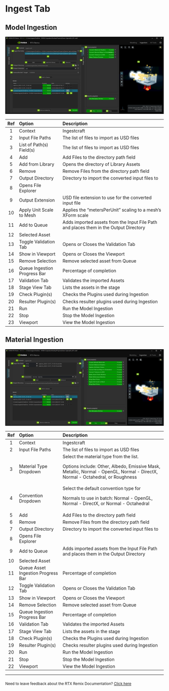 # Ingest Tab

## Model Ingestion

![Model Ingestion](../data/images/remix-ingestion-models-001.png)

| Ref | Option                       | Description                                                                           |
|:---:|:-----------------------------|:--------------------------------------------------------------------------------------|
|  1  | Context                      | Ingestcraft                                                                           |
|  2  | Input File Paths             | The list of files to import as USD files                                              |
|  3  | List of Path(s) Field(s)     | The list of files to import as USD files                                              |
|  4  | Add                          | Add Files to the directory path field                                                 |
|  5  | Add from Library             | Opens the directory of Library Assets                                                 |
|  6  | Remove                       | Remove Files from the directory path field                                            |
|  7  | Output Directory             | Directory to import the converted input files to                                      |
|  8  | Opens File Explorer          |
|  9  | Output Extension             | USD file extension to use for the converted input file                                |
| 10  | Apply Unit Scale to Mesh     | Applies the “metersPerUnit” scaling to a mesh’s XForm scale                           |
| 11  | Add to Queue                 | Adds imported assets from the Input File Path and places them in the Output Directory |
| 12  | Selected Asset               |
| 13  | Toggle Validation Tab        | Opens or Closes the Validation Tab                                                    |
| 14  | Show in Viewport             | Opens or Closes the Viewport                                                          |
| 15  | Remove Selection             | Remove selected asset from Queue                                                      |
| 16  | Queue Ingestion Progress Bar | Percentage of completion                                                              |
| 17  | Validation Tab               | Validates the imported Assets                                                         |
| 18  | Stage View Tab               | Lists the assets in the stage                                                         |
| 19  | Check Plugin(s)              | Checks the Plugins used during Ingestion                                              |
| 20  | Resulter Plugin(s)           | Checks resulter plugins used during Ingestion                                         |
| 21  | Run                          | Run the Model Ingestion                                                               |
| 22  | Stop                         | Stop the Model Ingestion                                                              |
| 23  | Viewport                     | View the Model Ingestion                                                              |

## Material Ingestion

![Material Ingestion](../data/images/remix-ingestion-materials-001.png)

| Ref | Option                             | Description                                                                                                                                                                   |
|:---:|:-----------------------------------|:------------------------------------------------------------------------------------------------------------------------------------------------------------------------------|
|  1  | Context                            | Ingestcraft                                                                                                                                                                   |
|  2  | Input File Paths                   | The list of files to import as USD files                                                                                                                                      |
|  3  | Material Type Dropdown             | Select the material type from the list.  <p>Options include: Other, Albedo, Emissive Mask, Metallic, Normal - OpenGL, Normal - DirectX, Normal - Octahedral, or Roughness</p> |
|  4  | Convention Dropdown                | Select the default convention type for <p>Normals to use in batch: Normal - OpenGL, Normal - DirectX, or Normal - Octahedral                                                  |
|  5  | Add                                | Add Files to the directory path field                                                                                                                                         |
|  6  | Remove                             | Remove Files from the directory path field                                                                                                                                    |
|  7  | Output Directory                   | Directory to import the converted input files to                                                                                                                              |
|  8  | Opens File Explorer                |
|  9  | Add to Queue                       | Adds imported assets from the Input File Path and places them in the Output Directory                                                                                         |
| 10  | Selected Asset                     |
| 11  | Queue Asset Ingestion Progress Bar | Percentage of completion                                                                                                                                                      |
| 12  | Toggle Validation Tab              | Opens or Closes the Validation Tab                                                                                                                                            |
| 13  | Show in Viewport                   | Opens or Closes the Viewport                                                                                                                                                  |
| 14  | Remove Selection                   | Remove selected asset from Queue                                                                                                                                              |
| 15  | Queue Ingestion Progress Bar       | Percentage of completion                                                                                                                                                      |
| 16  | Validation Tab                     | Validates the imported Assets                                                                                                                                                 |
| 17  | Stage View Tab                     | Lists the assets in the stage                                                                                                                                                 |
| 18  | Check Plugin(s)                    | Checks the Plugins used during Ingestion                                                                                                                                      |
| 19  | Resulter Plugin(s)                 | Checks resulter plugins used during Ingestion                                                                                                                                 |
| 20  | Run                                | Run the Model Ingestion                                                                                                                                                       |
| 21  | Stop                               | Stop the Model Ingestion                                                                                                                                                      |
| 22  | Viewport                           | View the Model Ingestion                                                                                                                                                      |

***
<sub> Need to leave feedback about the RTX Remix Documentation?  [Click here](https://github.com/NVIDIAGameWorks/rtx-remix/issues/new?assignees=nvdamien&labels=documentation%2Cfeedback%2Ctriage&projects=&template=documentation_feedback.yml&title=%5BDocumentation+feedback%5D%3A+) </sub>
